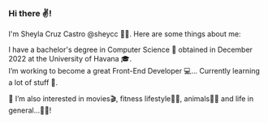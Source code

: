 ### Hi there ✌!

I'm Sheyla Cruz Castro @sheycc 👩‍🦰. Here are some things about me:

I have a bachelor's degree in Computer Science 📜 obtained in December 2022 at the University of Havana 🎓.  
I’m working to become a great Front-End Developer 💻...
Currently learning a lot of stuff 🔭.

👀 I’m also interested in movies🎬, fitness lifestyle🏃‍♀️, animals🐶🐱 and life in general...🌱🌸!

